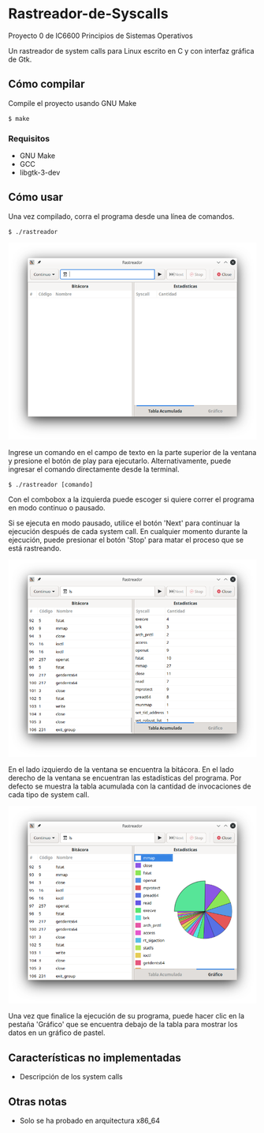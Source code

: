 # Rastreador-de-Syscalls
Proyecto 0 de IC6600 Principios de Sistemas Operativos

Un rastreador de system calls para Linux escrito en C y con interfaz gráfica de Gtk.

## Cómo compilar
Compile el proyecto usando GNU Make
```
$ make
```
### Requisitos
- GNU Make
- GCC
- libgtk-3-dev

## Cómo usar
Una vez compilado, corra el programa desde una línea de comandos.
```
$ ./rastreador
```
![Image](screenshots/rastreador.png)

Ingrese un comando en el campo de texto en la parte superior de la ventana y presione el botón de play para ejecutarlo.
Alternativamente, puede ingresar el comando directamente desde la terminal.
```
$ ./rastreador [comando]
```

Con el combobox a la izquierda puede escoger si quiere correr el programa en modo continuo o pausado.

Si se ejecuta en modo pausado, utilice el botón 'Next' para continuar la ejecución después de cada system call.
En cualquier momento durante la ejecución, puede presionar el botón 'Stop' para matar el proceso que se está rastreando.

![Image](screenshots/rastreador-resultados.png)

En el lado izquierdo de la ventana se encuentra la bitácora.
En el lado derecho de la ventana se encuentran las estadísticas del programa.
Por defecto se muestra la tabla acumulada con la cantidad de invocaciones de cada tipo de system call.

![Image](screenshots/rastreador-grafico.png)

Una vez que finalice la ejecución de su programa, puede hacer clic en la pestaña 'Gráfico'
que se encuentra debajo de la tabla para mostrar los datos en un gráfico de pastel.

## Características no implementadas
- Descripción de los system calls

## Otras notas
- Solo se ha probado en arquitectura x86_64